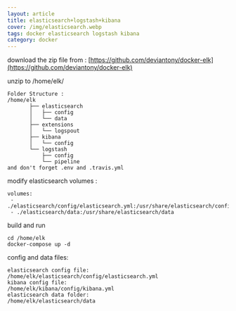 ```yaml
---
layout: article
title: elasticsearch+logstash+kibana
cover: /img/elasticsearch.webp
tags: docker elasticsearch logstash kibana
category: docker
---
```


download the zip file from : [https://github.com/deviantony/docker-elk](https://github.com/deviantony/docker-elk)

unzip to /home/elk/

```
Folder Structure :
/home/elk
       ├── elasticsearch
       │   ├── config
       │   └── data
       ├── extensions
       │   └── logspout
       ├── kibana
       │   └── config
       └── logstash
           ├── config
           └── pipeline
and don't forget .env and .travis.yml
```

modify elasticsearch volumes :

```
volumes:
 - ./elasticsearch/config/elasticsearch.yml:/usr/share/elasticsearch/config/elasticsearch.yml
 - ./elasticsearch/data:/usr/share/elasticsearch/data
```

build and run

```
cd /home/elk
docker-compose up -d
```

config and data files:

```
elasticsearch config file:
/home/elk/elasticsearch/config/elasticsearch.yml
kibana config file:
/home/elk/kibana/config/kibana.yml
elasticsearch data folder:
/home/elk/elasticsearch/data
```
